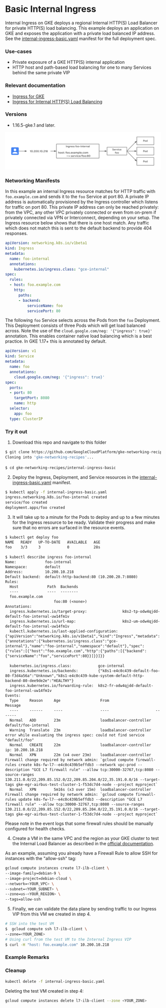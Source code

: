 # Basic Internal Ingress

Internal Ingress on GKE deploys a regional Internal HTTP(S) Load Balancer for private HTTP(S) load balancing. This example deploys an application on GKE and exposes the application with a private load balanced IP address. See the [internal-ingress-basic.yaml](internal-ingress-basic.yaml) manifest for the full deployment spec.

### Use-cases

- Private exposure of a GKE HTTP(S) internal application
- HTTP host and path-based load balancing for one to many Services behind the same private VIP

### Relevant documentation

- [Ingress for GKE](https://cloud.google.com/kubernetes-engine/docs/concepts/ingress)
- [Ingress for Internal HTTP(S) Load Balancing](https://cloud.google.com/kubernetes-engine/docs/concepts/ingress-ilb)

### Versions

- 1.16.5-gke.1 and later.


![basic internal ingress](../../images/internal-ingress-basic.png)

### Networking Manifests

In this example an internal Ingress resource matches for HTTP traffic with `foo.example.com` and sends it to the `foo` Service at port 80. A private IP address is automatically provisioned by the Ingress controller which listens for traffic on port 80. This private IP address can only be reached privately: from the VPC, any other VPC privately connected or even from on-prem if privately connected via VPN or Interconnect, depending on your setup. The Ingress resource below shows that there is one host match. Any traffic which does not match this is sent to the default backend to provide 404 responses.


```yaml
apiVersion: networking.k8s.io/v1beta1
kind: Ingress
metadata:
  name: foo-internal
  annotations:
    kubernetes.io/ingress.class: "gce-internal"
spec:
  rules:
  - host: foo.example.com
    http:
      paths:
      - backend:
          serviceName: foo
          servicePort: 80
```

The following `foo` Service selects across the Pods from the `foo` Deployment. This Deployment consists of three Pods which will get load balanced across. Note the use of the `cloud.google.com/neg: '{"ingress": true}'` annotation. This enables container native load balancing which is a best practice. In GKE 1.17+ this is annotated by default.

```yaml
apiVersion: v1
kind: Service
metadata:
  name: foo
  annotations:
    cloud.google.com/neg: '{"ingress": true}'
spec:
  ports:
  - port: 80
    targetPort: 8080
    name: http
  selector:
    app: foo
  type: ClusterIP
```

### Try it out

1. Download this repo and navigate to this folder

```sh
$ git clone https://github.com/GoogleCloudPlatform/gke-networking-recipes.git
Cloning into 'gke-networking-recipes'...

$ cd gke-networking-recipes/internal-ingress-basic
```

2. Deploy the Ingress, Deployment, and Service resources in the [internal-ingress-basic.yaml](internal-ingress-basic.yaml) manifest.

```sh
$ kubectl apply -f internal-ingress-basic.yaml
ingress.networking.k8s.io/foo-internal created
service/foo created
deployment.apps/foo created

```


3. It will take up to a minute for the Pods to deploy and up to a few minutes for the Ingress resource to be ready. Validate their progress and make sure that no errors are surfaced in the resource events.


```
$ kubectl get deploy foo
NAME   READY   UP-TO-DATE   AVAILABLE   AGE
foo    3/3     3            0           28s

$ kubectl describe ingress foo-internal
Name:             foo-internal
Namespace:        default
Address:          10.200.10.218
Default backend:  default-http-backend:80 (10.200.20.7:8080)
Rules:
  Host             Path  Backends
  ----             ----  --------
  foo.example.com  
                      foo:80 (<none>)
Annotations:
  ingress.kubernetes.io/target-proxy:                k8s2-tp-odw4qjdd-default-foo-internal-uw14fm1v
  ingress.kubernetes.io/url-map:                     k8s2-um-odw4qjdd-default-foo-internal-uw14fm1v
  kubectl.kubernetes.io/last-applied-configuration:  {"apiVersion":"networking.k8s.io/v1beta1","kind":"Ingress","metadata":{"annotations":{"kubernetes.io/ingress.class":"gce-internal"},"name":"foo-internal","namespace":"default"},"spec":{"rules":[{"host":"foo.example.com","http":{"paths":[{"backend":{"serviceName":"foo","servicePort":80}}]}}]}}

  kubernetes.io/ingress.class:            gce-internal
  ingress.kubernetes.io/backends:         {"k8s1-e4c0c439-default-foo-80-f3d4a56a":"Unknown","k8s1-e4c0c439-kube-system-default-http-backend-80-dee9de2e":"HEALTHY"}
  ingress.kubernetes.io/forwarding-rule:  k8s2-fr-odw4qjdd-default-foo-internal-uw14fm1v
Events:
  Type     Reason     Age                  From                     Message
  ----     ------     ----                 ----                     -------
  Normal   ADD        23m                  loadbalancer-controller  default/foo-internal
  Warning  Translate  23m                  loadbalancer-controller  error while evaluating the ingress spec: could not find service "default/foo"
  Normal   CREATE     22m                  loadbalancer-controller  ip: 10.200.10.218
  Normal   XPN        22m (x4 over 23m)    loadbalancer-controller  Firewall change required by network admin: `gcloud compute firewall-rules create k8s-fw-l7--e4c0c439b5effdb3 --network vpc-prod --description "GCE L7 firewall rule" --allow tcp:30000-32767,tcp:8080 --source-ranges 130.211.0.0/22,209.85.152.0/22,209.85.204.0/22,35.191.0.0/16 --target-tags gke-egr-airbus-test-cluster-1-f53dc7d4-node --project myproject`
  Normal   XPN        5m16s (x3 over 15m)  loadbalancer-controller  Firewall change required by network admin: `gcloud compute firewall-rules update k8s-fw-l7--e4c0c439b5effdb3 --description "GCE L7 firewall rule" --allow tcp:30000-32767,tcp:8080 --source-ranges 130.211.0.0/22,209.85.152.0/22,209.85.204.0/22,35.191.0.0/16 --target-tags gke-egr-airbus-test-cluster-1-f53dc7d4-node --project myproject`
```

Please note in the event logs that some firewall rules should be manually configured for health checks.

4. Create a VM in the same VPC and the region as your GKE cluster to test the Internal Load Balancer as described in the [official documentation](https://cloud.google.com/kubernetes-engine/docs/how-to/internal-load-balance-ingress#step_5_validate_successful_ingress_deployment).

As an example, assuming you already have a Firewall Rule to allow SSH for instances with the "allow-ssh" tag:

```sh
gcloud compute instances create l7-ilb-client \
--image-family=debian-9 \
--image-project=debian-cloud \
--network=<YOUR_VPC> \
--subnet=<YOUR_SUBNET> \
--zone=us-<YOUR_REGION> \
--tags=allow-ssh
```

5. Finally, we can validate the data plane by sending traffic to our Ingress VIP from this VM we created in step 4.

```sh
# SSH into the test VM
$  gcloud compute ssh l7-ilb-client \
--zone=<YOUR_ZONE>
# Using curl from the test VM to the Internal Ingress VIP
$ curl -H "host: foo.example.com" 10.200.10.218

```
### Example Remarks


### Cleanup

```sh
kubectl delete -f internal-ingress-basic.yaml
```

Deleting the test VM created in step 4:

```sh
gcloud compute instances delete l7-ilb-client --zone <YOUR_ZONE>
```
